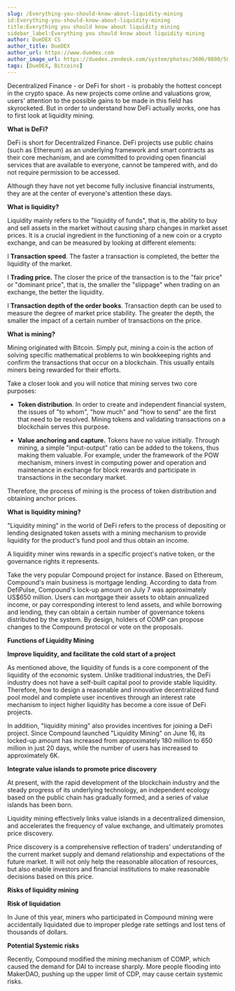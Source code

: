 ```yaml
---
slug: /Everything-you-should-know-about-liquidity-mining
id:Everything-you-should-know-about-liquidity-mining
title:Everything you should know about liquidity mining
sidebar_label:Everything you should know about liquidity mining
author: DueDEX CS
author_title: DueDEX
author_url: https://www.duedex.com
author_image_url: https://duedex.zendesk.com/system/photos/3606/0800/5893/twitter4.png
tags: [DueDEX, Bitcoins]
---
```




Decentralized Finance - or DeFi for short - is probably the hottest concept in the crypto space. As new projects come online and valuations grow, users' attention to the possible gains to be made in this field has skyrocketed. But in order to understand how DeFi actually works, one has to first look at liquidity mining.
<!--truncate-->
**What is DeFi?**

DeFi is short for Decentralized Finance. DeFi projects use public chains (such as Ethereum) as an underlying framework and smart contracts as their core mechanism, and are committed to providing open financial services that are available to everyone, cannot be tampered with, and do not require permission to be accessed.

Although they have not yet become fully inclusive financial instruments, they are at the center of everyone's attention these days.

**What is liquidity?**

Liquidity mainly refers to the "liquidity of funds", that is, the ability to buy and sell assets in the market without causing sharp changes in market asset prices. It is a crucial ingredient in the functioning of a new coin or a crypto exchange, and can be measured by looking at different elements:

l **Transaction speed**. The faster a transaction is completed, the better the liquidity of the market.

l **Trading price.**  The closer the price of the transaction is to the "fair price" or "dominant price", that is, the smaller the "slippage" when trading on an exchange, the better the liquidity.

l **Transaction depth of the order books**. Transaction depth can be used to measure the degree of market price stability. The greater the depth, the smaller the impact of a certain number of transactions on the price.

**What is mining?**

Mining originated with Bitcoin. Simply put, mining a coin is the action of solving specific mathematical problems to win bookkeeping rights and confirm the transactions that occur on a blockchain. This usually entails miners being rewarded for their efforts.

Take a closer look and you will notice that mining serves two core purposes:

- **Token distribution**. In order to create and independent financial system, the issues of "to whom", "how much" and "how to send" are the first that need to be resolved. Mining tokens and validating transactions on a blockchain serves this purpose.

- **Value anchoring and capture.**  Tokens have no value initially. Through mining, a simple "input-output" ratio can be added to the tokens, thus making them valuable. For example, under the framework of the POW mechanism, miners invest in computing power and operation and maintenance in exchange for block rewards and participate in transactions in the secondary market.

Therefore, the process of mining is the process of token distribution and obtaining anchor prices.

**What is liquidity mining?**

"Liquidity mining" in the world of DeFi refers to the process of depositing or lending designated token assets with a mining mechanism to provide liquidity for the product's fund pool and thus obtain an income.

A liquidity miner wins rewards in a specific project's native token, or the governance rights it represents.

Take the very popular Compound project for instance. Based on Ethereum, Compound's main business is mortgage lending. According to data from DefiPulse, Compound's lock-up amount on July 7 was approximately US$650 million. Users can mortgage their assets to obtain annualized income, or pay corresponding interest to lend assets, and while borrowing and lending, they can obtain a certain number of governance tokens distributed by the system. By design, holders of COMP can propose changes to the Compound protocol or vote on the proposals.

**Functions of Liquidity Mining**

**Improve liquidity, and facilitate the cold start of a project**

As mentioned above, the liquidity of funds is a core component of the liquidity of the economic system. Unlike traditional industries, the DeFi industry does not have a self-built capital pool to provide stable liquidity. Therefore, how to design a reasonable and innovative decentralized fund pool model and complete user incentives through an interest rate mechanism to inject higher liquidity has become a core issue of DeFi projects.

In addition, "liquidity mining" also provides incentives for joining a DeFi project. Since Compound launched "Liquidity Mining" on June 16, its locked-up amount has increased from approximately 180 million to 650 million in just 20 days, while the number of users has increased to approximately 6K.

**Integrate value islands to promote price discovery**

At present, with the rapid development of the blockchain industry and the steady progress of its underlying technology, an independent ecology based on the public chain has gradually formed, and a series of value islands has been born.

Liquidity mining effectively links value islands in a decentralized dimension, and accelerates the frequency of value exchange, and ultimately promotes price discovery.

Price discovery is a comprehensive reflection of traders' understanding of the current market supply and demand relationship and expectations of the future market. It will not only help the reasonable allocation of resources, but also enable investors and financial institutions to make reasonable decisions based on this price.

**Risks of liquidity mining**

**Risk of liquidation**

In June of this year, miners who participated in Compound mining were accidentally liquidated due to improper pledge rate settings and lost tens of thousands of dollars.

**Potential Systemic risks**

Recently, Compound modified the mining mechanism of COMP, which caused the demand for DAI to increase sharply. More people flooding into MakerDAO, pushing up the upper limit of CDP, may cause certain systemic risks.
